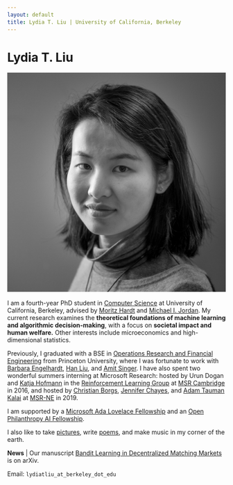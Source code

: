 ```yaml
---
layout: default
title: Lydia T. Liu | University of California, Berkeley
---
```

	
	
# Lydia T. Liu #

<img src="img/lydia-b-w.jpg" alt="Photo" class="leftside_image" title="I thank Hagit Caspi for this portrait!">

I am a fourth-year PhD student in [Computer Science](https://eecs.berkeley.edu/) at University of California, Berkeley, advised by [Moritz Hardt](http://mrtz.org/) and [Michael I. Jordan](https://people.eecs.berkeley.edu/~jordan/). My current research examines the **theoretical foundations of machine learning and algorithmic decision-making**, with a focus on **societal impact and human welfare.** Other interests include microeconomics and high-dimensional statistics.

Previously, I graduated with a BSE in [Operations Research and Financial Engineering](https://orfe.princeton.edu/) from Princeton University, where I was fortunate to work with [Barbara Engelhardt](https://www.cs.princeton.edu/~bee/), [Han Liu](https://www.princeton.edu/~hanliu/), and [Amit Singer](https://web.math.princeton.edu/~amits/). I have also spent two wonderful summers interning at Microsoft Research: hosted by Urun Dogan and [Katja Hofmann](https://www.microsoft.com/en-us/research/people/kahofman/) in the [Reinforcement Learning Group](https://www.microsoft.com/en-us/research/group/reinforcement-learning-group/) at [MSR Cambridge](https://www.microsoft.com/en-us/research/lab/microsoft-research-cambridge/) in 2016, and hosted by [Christian Borgs](http://christianborgs.com/), [Jennifer Chayes](http://jenniferchayes.com/), and [Adam Tauman Kalai](https://www.microsoft.com/en-us/research/people/adum/) at [MSR-NE](https://www.microsoft.com/en-us/research/lab/microsoft-research-new-england/) in 2019.

I am supported by a [Microsoft Ada Lovelace Fellowship](https://www.microsoft.com/en-us/research/academic-program/ada-lovelace-fellowship/) and an [Open Philanthropy AI Fellowship](https://www.openphilanthropy.org/focus/global-catastrophic-risks/potential-risks-advanced-artificial-intelligence/open-phil-ai-fellowship-2019-class).

I also like to take [pictures](https://www.flickr.com/photos/158535173@N08/), write <a href="/writing">poems</a>, and make music in my corner of the earth.



**News** | Our manuscript [Bandit Learning in Decentralized Matching Markets](https://arxiv.org/abs/2012.07348) is on arXiv.
<!-- -->
			
Email: `lydiatliu_at_berkeley_dot_edu`


